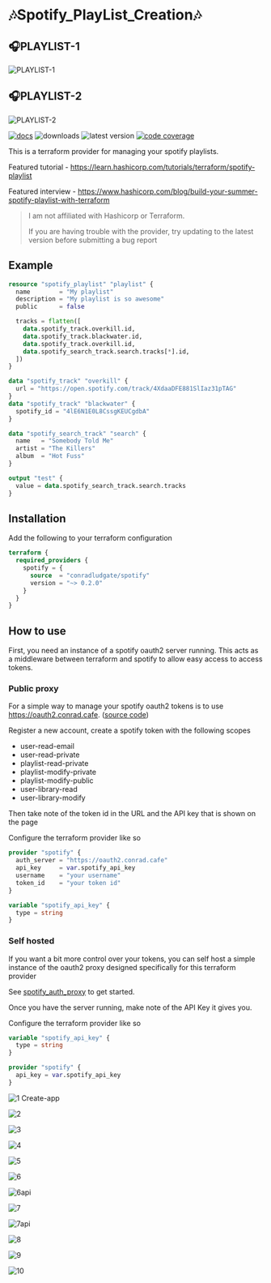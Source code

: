 # 🎶Spotify_PlayList_Creation🎶

## 🎧PLAYLIST-1
![PLAYLIST-1](https://github.com/user-attachments/assets/47938fe6-ce08-45d0-bd89-cb6ba2ce5533)

## 🎧PLAYLIST-2
![PLAYLIST-2](https://github.com/user-attachments/assets/a0184966-c07f-4ddd-aa93-dec61535d9aa)


[![docs](https://img.shields.io/static/v1?label=docs&message=terraform&color=informational&style=for-the-badge&logo=terraform)](https://registry.terraform.io/providers/conradludgate/spotify/latest/docs)
![downloads](https://img.shields.io/badge/dynamic/json?label=downloads&query=%24.data.attributes.downloads&url=https%3A%2F%2Fregistry.terraform.io%2Fv2%2Fproviders%2F1325&style=for-the-badge&color=brightgreen&logo=terraform)
![latest version](https://img.shields.io/badge/dynamic/json?label=version&query=%24.data[(%40.length-1)].attributes.version&url=https%3A%2F%2Fregistry.terraform.io%2Fv2%2Fproviders%2F1325%2Fprovider-versions&style=for-the-badge&color=orange&logo=terraform)
[![code coverage](https://img.shields.io/codecov/c/gh/conradludgate/terraform-provider-spotify?style=for-the-badge)](https://app.codecov.io/gh/conradludgate/terraform-provider-spotify/)

This is a terraform provider for managing your spotify playlists.

Featured tutorial - https://learn.hashicorp.com/tutorials/terraform/spotify-playlist

Featured interview - https://www.hashicorp.com/blog/build-your-summer-spotify-playlist-with-terraform

> I am not affiliated with Hashicorp or Terraform.
>
> If you are having trouble with the provider, try updating to the latest version
> before submitting a bug report

## Example

```tf
resource "spotify_playlist" "playlist" {
  name        = "My playlist"
  description = "My playlist is so awesome"
  public      = false

  tracks = flatten([
    data.spotify_track.overkill.id,
    data.spotify_track.blackwater.id,
    data.spotify_track.overkill.id,
    data.spotify_search_track.search.tracks[*].id,
  ])
}

data "spotify_track" "overkill" {
  url = "https://open.spotify.com/track/4XdaaDFE881SlIaz31pTAG"
}
data "spotify_track" "blackwater" {
  spotify_id = "4lE6N1E0L8CssgKEUCgdbA"
}

data "spotify_search_track" "search" {
  name   = "Somebody Told Me"
  artist = "The Killers"
  album  = "Hot Fuss"
}

output "test" {
  value = data.spotify_search_track.search.tracks
}
```


## Installation

Add the following to your terraform configuration

```tf
terraform {
  required_providers {
    spotify = {
      source  = "conradludgate/spotify"
      version = "~> 0.2.0"
    }
  }
}
```

## How to use

First, you need an instance of a spotify oauth2 server running. This acts as a middleware between terraform and spotify to allow easy access to access tokens.

### Public proxy

For a simple way to manage your spotify oauth2 tokens is to use https://oauth2.conrad.cafe. ([source code](https://github.com/conradludgate/oauth2-proxy))

Register a new account, create a spotify token with the following scopes

* user-read-email
* user-read-private
* playlist-read-private
* playlist-modify-private
* playlist-modify-public
* user-library-read
* user-library-modify

Then take note of the token id in the URL and the API key that is shown on the page

Configure the terraform provider like so

```tf
provider "spotify" {
  auth_server = "https://oauth2.conrad.cafe"
  api_key     = var.spotify_api_key
  username    = "your username"
  token_id    = "your token id"
}

variable "spotify_api_key" {
  type = string
}
```

### Self hosted

If you want a bit more control over your tokens, you can self host a simple instance of the oauth2 proxy designed specifically for this terraform provider

See [spotify_auth_proxy](/spotify_auth_proxy) to get started.

Once you have the server running, make note of the API Key it gives you.

Configure the terraform provider like so

```tf
variable "spotify_api_key" {
  type = string
}

provider "spotify" {
  api_key = var.spotify_api_key
}
```
![1 Create-app](https://github.com/user-attachments/assets/4f4cb14f-c32c-44e6-bd90-e818b02a2631)

![2](https://github.com/user-attachments/assets/ce08a6c8-cf95-494e-b432-2c806a8e0fcf)

![3](https://github.com/user-attachments/assets/d0ccdb4d-4207-42fa-9fbe-6a52b04d44c2)

![4](https://github.com/user-attachments/assets/d6952e01-a8c7-4ab8-a1a5-1aa277e95f76)

![5](https://github.com/user-attachments/assets/8cc2a070-dece-4171-a3ed-eabd1e059ea6)

![6](https://github.com/user-attachments/assets/3d30eb81-de38-4ddb-bcae-ef3a04d7c408)

![6api](https://github.com/user-attachments/assets/14e653c0-1d16-4b47-b95d-f02491bef4fb)

![7](https://github.com/user-attachments/assets/e7913977-1c76-40f0-9880-e4ba8fc58ab3)

![7api](https://github.com/user-attachments/assets/2a3c2e19-93a9-43b9-8894-51f4982956a0)

![8](https://github.com/user-attachments/assets/32fe98f8-123b-4345-be57-fcd7bf3ccbd4)

![9](https://github.com/user-attachments/assets/7f759938-816e-490a-9c2c-6328a606dcda)

![10](https://github.com/user-attachments/assets/c660436d-2538-4eb8-a50b-f43422cfa2cf)








